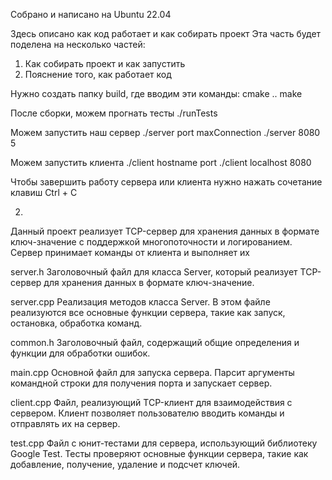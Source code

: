 Собрано и написано на Ubuntu 22.04

Здесь описано как код работает и как собирать проект
Эта часть будет поделена на несколько частей:

1) Как собирать проект и как запустить
2) Пояснение того, как работает код

Нужно создать папку build, где вводим эти команды:
cmake ..
make

После сборки, можем прогнать тесты
./runTests

Можем запустить наш сервер
./server port maxConnection
./server 8080 5 

Можем запустить клиента
./client hostname port
./client localhost 8080

Чтобы завершить работу сервера или клиента нужно нажать сочетание клавиш Ctrl + C

2)

Данный проект реализует TCP-сервер для хранения данных в формате ключ-значение с поддержкой многопоточности и логированием. Сервер принимает команды от клиента и выполняет их

server.h
Заголовочный файл для класса Server, который реализует TCP-сервер для хранения данных в формате ключ-значение.

server.cpp
Реализация методов класса Server. В этом файле реализуются все основные функции сервера, такие как запуск, остановка, обработка команд.

common.h
Заголовочный файл, содержащий общие определения и функции для обработки ошибок.

main.cpp
Основной файл для запуска сервера. Парсит аргументы командной строки для получения порта и запускает сервер.

client.cpp
Файл, реализующий TCP-клиент для взаимодействия с сервером. Клиент позволяет пользователю вводить команды и отправлять их на сервер.

test.cpp
Файл с юнит-тестами для сервера, использующий библиотеку Google Test. Тесты проверяют основные функции сервера, такие как добавление, получение, удаление и подсчет ключей.

